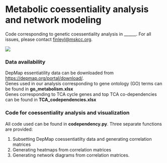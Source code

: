 # Metabolic coessentiality analysis and network modeling

Code corresponding to genetic coessentiality analysis in ______. For all issues, please contact finleyl@mskcc.org.

<img src="https://user-images.githubusercontent.com/89219026/132437137-bc99a8cd-a8df-4417-be3c-c90aa81ed4ef.png">

### Data availability
DepMap essentiatility data can be downloaded from https://depmap.org/portal/download/. \
Genes used in our analysis corresponding to gene ontology (GO) terms can be found in **go_metabolism.xlsx** \
Genes corresponding to TCA cycle genes and top TCA co-dependencies can be found in **TCA_codependencies.xlsx** 

### Code for coessentiality analysis and visualization
All code used can be found in **codependency.py**. Three separate functions are provided:
  1) Subsetting DepMap coessentiatilty data and generating correlation matrices
  2) Generating heatmaps from correlation matrices
  3) Generating network diagrams from correlation matrices.

